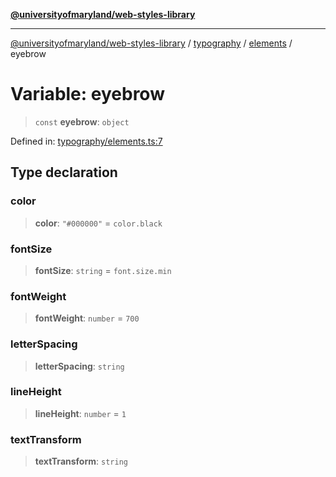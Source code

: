 [**@universityofmaryland/web-styles-library**](../../../../README.md)

***

[@universityofmaryland/web-styles-library](../../../../README.md) / [typography](../../../README.md) / [elements](../README.md) / eyebrow

# Variable: eyebrow

> `const` **eyebrow**: `object`

Defined in: [typography/elements.ts:7](https://github.com/UMD-Digital/design-system/blob/7fa144f196ef5f0ef2b372670136735f5a5c9236/packages/styles/source/typography/elements.ts#L7)

## Type declaration

### color

> **color**: `"#000000"` = `color.black`

### fontSize

> **fontSize**: `string` = `font.size.min`

### fontWeight

> **fontWeight**: `number` = `700`

### letterSpacing

> **letterSpacing**: `string`

### lineHeight

> **lineHeight**: `number` = `1`

### textTransform

> **textTransform**: `string`
